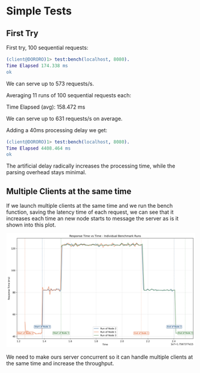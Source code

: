 # Simple Tests
## First Try
First try, 100 sequential requests:
```erlang
(client@DORORO)1> test:bench(localhost, 8080).
Time Elapsed 174.338 ms
ok
```
We can serve up to 573 requests/s.

Averaging 11 runs of 100 sequential requests each:

Time Elapsed (avg): 158.472 ms

We can serve up to 631 requests/s on average.

Adding a 40ms processing delay we get:
```erlang
(client@DORORO)1> test:bench(localhost, 8080).
Time Elapsed 4408.464 ms
ok
```
The artificial delay radically increases the processing time, while the parsing overhead stays minimal.

## Multiple Clients at the same time
If we launch multiple clients at the same time and we run the bench function, saving the latency time of each request, we can see that it increases each time an new node starts to message the server as is it shown into this plot.

![Latency increases with more clients](latency_plot.png)

We need to make ours server concurrent so it can handle multiple clients at the same time and increase the throughput.